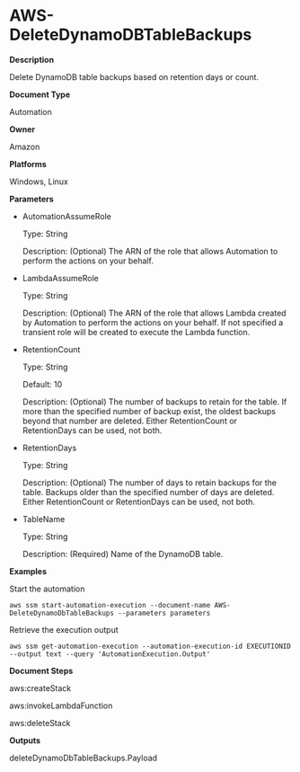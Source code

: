 # AWS\-DeleteDynamoDBTableBackups<a name="automation-aws-deletedynamodbtablebackups"></a>

**Description**

Delete DynamoDB table backups based on retention days or count\.

**Document Type**

Automation

**Owner**

Amazon

**Platforms**

Windows, Linux

**Parameters**
+ AutomationAssumeRole

  Type: String

  Description: \(Optional\) The ARN of the role that allows Automation to perform the actions on your behalf\.
+ LambdaAssumeRole

  Type: String

  Description: \(Optional\) The ARN of the role that allows Lambda created by Automation to perform the actions on your behalf\. If not specified a transient role will be created to execute the Lambda function\.
+ RetentionCount

  Type: String

  Default: 10

  Description: \(Optional\) The number of backups to retain for the table\. If more than the specified number of backup exist, the oldest backups beyond that number are deleted\. Either RetentionCount or RetentionDays can be used, not both\.
+ RetentionDays

  Type: String

  Description: \(Optional\) The number of days to retain backups for the table\. Backups older than the specified number of days are deleted\. Either RetentionCount or RetentionDays can be used, not both\.
+ TableName

  Type: String

  Description: \(Required\) Name of the DynamoDB table\.

**Examples**

Start the automation

```
aws ssm start-automation-execution --document-name AWS-DeleteDynamoDbTableBackups --parameters parameters
```

Retrieve the execution output

```
aws ssm get-automation-execution --automation-execution-id EXECUTIONID --output text --query 'AutomationExecution.Output'
```

**Document Steps**

aws:createStack

aws:invokeLambdaFunction

aws:deleteStack

**Outputs**

deleteDynamoDbTableBackups\.Payload